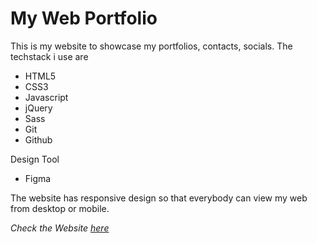 # My Web Portfolio

This is my website to showcase my portfolios, contacts, socials. The techstack i use are
- HTML5
- CSS3
- Javascript
- jQuery
- Sass
- Git
- Github

Design Tool
- Figma

The website has responsive design so that everybody can view my web from desktop or mobile.

*Check the Website [here](https://peaceantohim.github.io/Portfolio-2.0/)*
